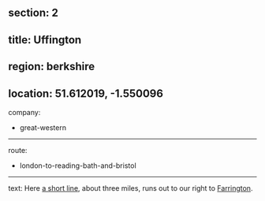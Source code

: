 section: 2
----
title: Uffington
----
region: berkshire
----
location: 51.612019, -1.550096
----
company:
- great-western
----
route:
- london-to-reading-bath-and-bristol
----
text: Here [a short line](/routes/uffington-to-farrington), about three miles, runs out to our right to [Farrington](/stations/farrington).
